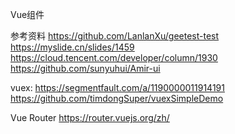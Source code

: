 Vue组件

参考资料
https://github.com/LanlanXu/geetest-test
https://myslide.cn/slides/1459
https://cloud.tencent.com/developer/column/1930
https://github.com/sunyuhui/Amir-ui


vuex:
https://segmentfault.com/a/1190000011914191
https://github.com/timdongSuper/vuexSimpleDemo


Vue Router
https://router.vuejs.org/zh/
